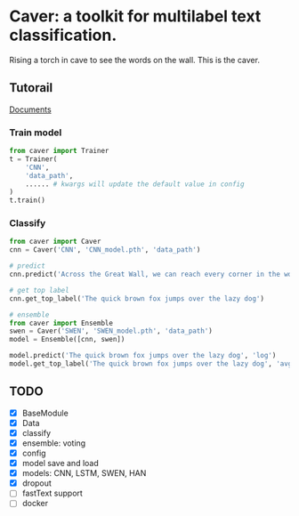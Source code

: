 # Caver: a toolkit for multilabel text classification.

Rising a torch in cave to see the words on the wall. This is the caver.

## Tutorail

[Documents](https://guokr.github.io/Caver)

### Train model

```python
from caver import Trainer
t = Trainer(
    'CNN',
    'data_path',
    ...... # kwargs will update the default value in config
)
t.train()
```

### Classify

```python
from caver import Caver
cnn = Caver('CNN', 'CNN_model.pth', 'data_path')

# predict
cnn.predict('Across the Great Wall, we can reach every corner in the world')

# get top label
cnn.get_top_label('The quick brown fox jumps over the lazy dog')

# ensemble
from caver import Ensemble
swen = Caver('SWEN', 'SWEN_model.pth', 'data_path')
model = Ensemble([cnn, swen])

model.predict('The quick brown fox jumps over the lazy dog', 'log')
model.get_top_label('The quick brown fox jumps over the lazy dog', 'avg')
```


## TODO

* [x] BaseModule
* [x] Data
* [x] classify
* [x] ensemble: voting
* [x] config
* [x] model save and load
* [x] models: CNN, LSTM, SWEN, HAN
* [x] dropout
* [ ] fastText support
* [ ] docker